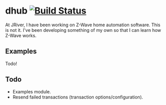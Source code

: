 # dhub [![Build Status](https://travis-ci.com/thekeenant/dhub.svg?token=JyCLGy14nEunKyYpGw9c&branch=master)](https://travis-ci.com/thekeenant/dhub)

At JRiver, I have been working on Z-Wave home automation software. This is not it. I've been developing something of my own so that I can learn how Z-Wave works.

## Examples
Todo!


## Todo
* Examples module.
* Resend failed transactions (transaction options/configuration).